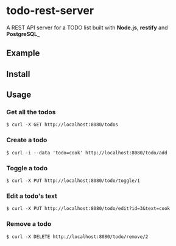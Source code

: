 # todo-rest-server
A REST API server for a TODO list built with __Node.js__, __restify__ and __PostgreSQL___

## Example

## Install

## Usage

### Get all the todos
```shell
$ curl -X GET http://localhost:8080/todos
```

### Create a todo
```shell
$ curl -i --data 'todo=cook' http://localhost:8080/todo/add
```

### Toggle a todo
```shell
$ curl -X PUT http://localhost:8080/todo/toggle/1
```

### Edit a todo's text
```shell
$ curl -X PUT http://localhost:8080/todo/edit?id=3&text=cook
```

### Remove a todo
```shell
$ curl -X DELETE http://localhost:8080/todo/remove/2
```
